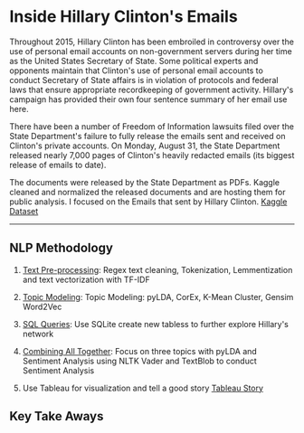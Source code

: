 # Inside Hillary Clinton's Emails

Throughout 2015, Hillary Clinton has been embroiled in controversy over the use of personal email accounts on non-government servers during her time as the United States Secretary of State. Some political experts and opponents maintain that Clinton's use of personal email accounts to conduct Secretary of State affairs is in violation of protocols and federal laws that ensure appropriate recordkeeping of government activity. Hillary's campaign has provided their own four sentence summary of her email use here.

There have been a number of Freedom of Information lawsuits filed over the State Department's failure to fully release the emails sent and received on Clinton's private accounts. On Monday, August 31, the State Department released nearly 7,000 pages of Clinton's heavily redacted emails (its biggest release of emails to date).

The documents were released by the State Department as PDFs. Kaggle cleaned and normalized the released documents and are hosting them for public analysis. I focused on the Emails that sent by Hillary Clinton. [Kaggle Dataset](https://www.kaggle.com/kaggle/hillary-clinton-emails)

***

## NLP Methodology

1. [Text Pre-processing](https://github.com/vanessa920/nlp_hillary_email/blob/main/hillary_email_text_preprocess.ipynb): Regex text cleaning, Tokenization, Lemmentization and text vectorization with TF-IDF 

2. [Topic Modeling](https://github.com/vanessa920/nlp_hillary_email/blob/main/hillary_sent_nlp.ipynb): Topic Modeling: pyLDA, CorEx, K-Mean Cluster, Gensim Word2Vec 

3. [SQL Queries](https://github.com/vanessa920/nlp_hillary_email/blob/main/hillary_network.ipynb): Use SQLite create new tabless to further explore Hillary's network 

4. [Combining All Together](https://github.com/vanessa920/nlp_hillary_email/blob/main/hillary_email_EDA.ipynb): Focus on three topics with pyLDA and Sentiment Analysis using NLTK Vader and TextBlob to conduct Sentiment Analysis 

5. Use Tableau for visualization and tell a good story [Tableau Story](https://public.tableau.com/profile/vanessa.hu#!/vizhome/hilary_email_sentiment/EmailsSentbyHillary)


## Key Take Aways


